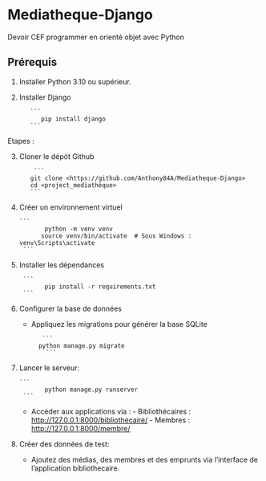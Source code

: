 # Mediatheque-Django

Devoir CEF programmer en orienté objet avec Python


## Prérequis

1. Installer Python 3.10 ou supérieur.
2. Installer Django
   
          ``` 
             pip install django
          ```
Etapes :

3. Cloner le dépöt Github
   
           ```
          git clone <https://github.com/Anthony84A/Mediatheque-Django>
          cd <project_mediathèque>
          ```

4. Créer un environnement virtuel
   
       ```
              python -m venv venv
             source venv/bin/activate  # Sous Windows : venv\Scripts\activate
        ```

5. Installer les dépendances
   
        ```
              pip install -r requirements.txt
        ```

6. Configurer la base de données
   
   - Appliquez les migrations pour générer la base SQLite
     
            ```
           python manage.py migrate
             ```

7. Lancer le serveur:
    
       ```
              python manage.py runserver
        ```

   - Accéder aux applications via :
          - Bibliothécaires : http://127.0.0.1:8000/bibliothecaire/
          - Membres : http://127.0.0.1:8000/membre/


8. Créer des données de test:
    - Ajoutez des médias, des membres et des emprunts via l’interface de l’application bibliothecaire.
     
